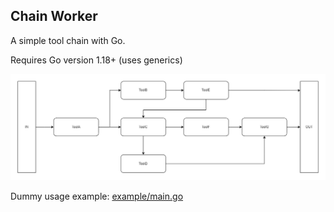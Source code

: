 ## Chain Worker

A simple tool chain with Go.

Requires Go version 1.18+ (uses generics)

![alt text](tool_chain.png)

Dummy usage example: [example/main.go](example/main.go)